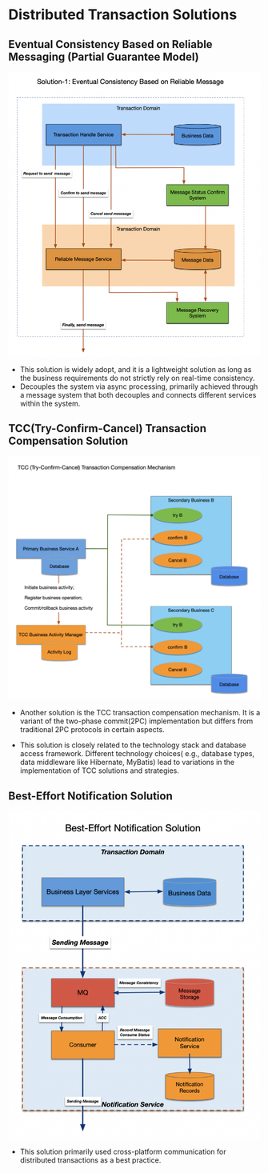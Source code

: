# Distributed Transaction Solutions

## Eventual Consistency Based on Reliable Messaging (Partial Guarantee Model)

![](./02-eventual-consistency-solution.png)

- This solution is widely adopt, and it is a lightweight solution as long as the business requirements do not strictly
  rely on real-time consistency.
- Decouples the system via async processing, primarily achieved through a message system that both decouples and
  connects different services within the system.

## TCC(Try-Confirm-Cancel) Transaction Compensation Solution
![](./02-tcc-solution.png)

- Another solution is the TCC transaction compensation mechanism. It is a variant of the two-phase commit(2PC)
  implementation but differs from traditional 2PC protocols in certain aspects.

- This solution is closely related to the technology stack and database access framework. Different technology choices(
  e.g., database types, data middleware like Hibernate, MyBatis) lead to variations in the implementation of TCC
  solutions and strategies.

## Best-Effort Notification Solution

![](02-BE-notification.png)

- This solution primarily used cross-platform communication for distributed transactions as a best practice. 